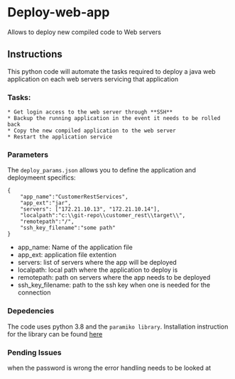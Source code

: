 # Deploy-web-app
Allows to deploy new compiled code to Web servers

## Instructions
This python code will automate the tasks required to deploy a java web application on each web servers servicing that application

### Tasks:
```
* Get login access to the web server through **SSH**
* Backup the running application in the event it needs to be rolled back
* Copy the new compiled application to the web server
* Restart the application service
```
### Parameters
The `deploy_params.json` allows you to define the application and deploymeent specifics:
```
{   
    "app_name":"CustomerRestServices",
    "app_ext":"jar",
    "servers": ["172.21.10.13", "172.21.10.14"],
    "localpath":"c:\\git-repo\\customer_rest\\target\\",
    "remotepath":"/",
    "ssh_key_filename":"some path"
}
```
* app_name: Name of the application file 
* app_ext: application file extention
* servers: list of servers where the app will be deployed
* localpath: local path where the application to deploy is
* remotepath: path on servers where the app needs to be deployed
* ssh_key_filename: path to the ssh key when one is needed for the connection

### Depedencies
The code uses python 3.8 and the `paramiko library`. Installation instruction for the library can be found [here](http://www.paramiko.org/installing.html)


### Pending Issues
when the password is wrong the error handling needs to be looked at